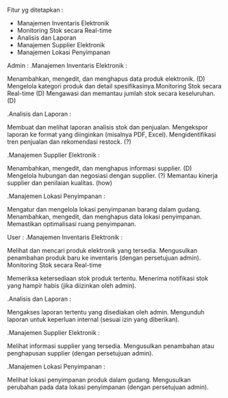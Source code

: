 Fitur yg ditetapkan : 
- Manajemen Inventaris Elektronik
- Monitoring Stok secara Real-time
- Analisis dan Laporan
- Manajemen Supplier Elektronik
- Manajemen Lokasi Penyimpanan

Admin :
.Manajemen Inventaris Elektronik :

Menambahkan, mengedit, dan menghapus data produk elektronik. (D)
Mengelola kategori produk dan detail spesifikasinya.Monitoring Stok secara Real-time (D)
Mengawasi dan memantau jumlah stok secara keseluruhan. (D)

.Analisis dan Laporan : 

Membuat dan melihat laporan analisis stok dan penjualan.
Mengekspor laporan ke format yang diinginkan (misalnya PDF, Excel).
Mengidentifikasi tren penjualan dan rekomendasi restock. (?)

.Manajemen Supplier Elektronik :

Menambahkan, mengedit, dan menghapus informasi supplier. (D)
Mengelola hubungan dan negosiasi dengan supplier. (?)
Memantau kinerja supplier dan penilaian kualitas. (how)

.Manajemen Lokasi Penyimpanan :

Mengatur dan mengelola lokasi penyimpanan barang dalam gudang.
Menambahkan, mengedit, dan menghapus data lokasi penyimpanan.
Memastikan optimalisasi ruang penyimpanan.

User :
.Manajemen Inventaris Elektronik :

Melihat dan mencari produk elektronik yang tersedia.
Mengusulkan penambahan produk baru ke inventaris (dengan persetujuan admin).
Monitoring Stok secara Real-time

Memeriksa ketersediaan stok produk tertentu.
Menerima notifikasi stok yang hampir habis (jika diizinkan oleh admin).

.Analisis dan Laporan :

Mengakses laporan tertentu yang disediakan oleh admin.
Mengunduh laporan untuk keperluan internal (sesuai izin yang diberikan).

.Manajemen Supplier Elektronik :

Melihat informasi supplier yang tersedia.
Mengusulkan penambahan atau penghapusan supplier (dengan persetujuan admin).

.Manajemen Lokasi Penyimpanan :

Melihat lokasi penyimpanan produk dalam gudang.
Mengusulkan perubahan pada data lokasi penyimpanan (dengan persetujuan admin).